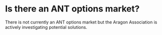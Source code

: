 # Is there an ANT options market?

There is not currently an ANT options market but the Aragon Association is actively investigating potential solutions.
